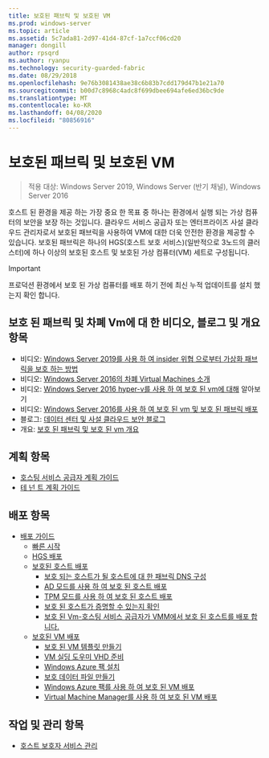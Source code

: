 ```yaml
---
title: 보호된 패브릭 및 보호된 VM
ms.prod: windows-server
ms.topic: article
ms.assetid: 5c7ada81-2d97-41d4-87cf-1a7ccf06cd20
manager: dongill
author: rpsqrd
ms.author: ryanpu
ms.technology: security-guarded-fabric
ms.date: 08/29/2018
ms.openlocfilehash: 9e76b3081438ae38c6b83b7cdd179d47b1e21a70
ms.sourcegitcommit: b00d7c8968c4adc8f699dbee694afe6ed36bc9de
ms.translationtype: MT
ms.contentlocale: ko-KR
ms.lasthandoff: 04/08/2020
ms.locfileid: "80856916"
---
```

# <a name="guarded-fabric-and-shielded-vms"></a>보호된 패브릭 및 보호된 VM

>적용 대상: Windows Server 2019, Windows Server (반기 채널), Windows Server 2016

호스트 된 환경을 제공 하는 가장 중요 한 목표 중 하나는 환경에서 실행 되는 가상 컴퓨터의 보안을 보장 하는 것입니다. 클라우드 서비스 공급자 또는 엔터프라이즈 사설 클라우드 관리자로서 보호된 패브릭을 사용하여 VM에 대한 더욱 안전한 환경을 제공할 수 있습니다. 보호된 패브릭은 하나의 HGS(호스트 보호 서비스)(일반적으로 3노드의 클러스터)에 하나 이상의 보호된 호스트 및 보호된 가상 컴퓨터(VM) 세트로 구성됩니다.

> [!IMPORTANT]
> 프로덕션 환경에서 보호 된 가상 컴퓨터를 배포 하기 전에 최신 누적 업데이트를 설치 했는지 확인 합니다.

## <a name="videos-blog-and-overview-topic-about-guarded-fabrics-and-shielded-vms"></a>보호 된 패브릭 및 차폐 Vm에 대 한 비디오, 블로그 및 개요 항목

- 비디오: [Windows Server 2019를 사용 하 여 insider 위협 으로부터 가상화 패브릭을 보호 하는 방법](https://myignite.techcommunity.microsoft.com/sessions/64690)
- 비디오: [Windows Server 2016의 차폐 Virtual Machines 소개](https://channel9.msdn.com/Shows/Mechanics/Introduction-to-Shielded-Virtual-Machines-in-Windows-Server-2016)
- 비디오: [Windows Server 2016 hyper-v를 사용 하 여 보호 된 vm에 대해](https://channel9.msdn.com/events/Ignite/2016/BRK3124) 알아보기
- 비디오: [Windows Server 2016를 사용 하 여 보호 된 vm 및 보호 된 패브릭 배포](https://mva.microsoft.com/training-courses/deploying-shielded-vms-and-a-guarded-fabric-with-windows-server-2016-17131?l=WFLef7vUD_4604300474)
- 블로그: [데이터 센터 및 사설 클라우드 보안 블로그](https://blogs.technet.microsoft.com/datacentersecurity/)
- 개요: [보호 된 패브릭 및 보호 된 vm 개요](Guarded-Fabric-and-Shielded-VMs.md)

## <a name="planning-topics"></a>계획 항목

- [호스팅 서비스 공급자 계획 가이드](guarded-fabric-planning-for-hosters.md)
- [테 넌 트 계획 가이드](guarded-fabric-shielded-vm-planning-for-tenants.md)

## <a name="deployment-topics"></a>배포 항목

- [배포 가이드](guarded-fabric-deploying-hgs-overview.md)
    - [빠른 시작](guarded-fabric-deployment-overview.md)
    - [HGS 배포](guarded-fabric-setting-up-the-host-guardian-service-hgs.md)
    - [보호된 호스트 배포](guarded-fabric-configure-hgs-with-authorized-hyper-v-hosts.md)
        - [보호 되는 호스트가 될 호스트에 대 한 패브릭 DNS 구성](guarded-fabric-configuring-fabric-dns.md)
        - [AD 모드를 사용 하 여 보호 된 호스트 배포](guarded-fabric-admin-trusted-attestation-creating-a-security-group.md)
        - [TPM 모드를 사용 하 여 보호 된 호스트 배포](guarded-fabric-tpm-trusted-attestation-capturing-hardware.md)
        - [보호 된 호스트가 증명할 수 있는지 확인](guarded-fabric-confirm-hosts-can-attest-successfully.md)
        - [보호 된 Vm-호스팅 서비스 공급자가 VMM에서 보호 된 호스트를 배포 합니다.](https://technet.microsoft.com/system-center-docs/vmm/scenario/guarded-hosts)
    - [보호된 VM 배포](guarded-fabric-configuration-scenarios-for-shielded-vms-overview.md)
        - [보호 된 VM 템플릿 만들기](guarded-fabric-create-a-shielded-vm-template.md)
        - [VM 실딩 도우미 VHD 준비](guarded-fabric-vm-shielding-helper-vhd.md)
        - [Windows Azure 팩 설치](guarded-fabric-hoster-sets-up-windows-azure-pack.md)
        - [보호 데이터 파일 만들기](guarded-fabric-tenant-creates-shielding-data.md)
        - [Windows Azure 팩를 사용 하 여 보호 된 VM 배포](guarded-fabric-shielded-vm-windows-azure-pack.md)
        - [Virtual Machine Manager를 사용 하 여 보호 된 VM 배포](guarded-fabric-tenant-deploys-shielded-vm-using-vmm.md)

## <a name="operations-and-management-topic"></a>작업 및 관리 항목

- [호스트 보호자 서비스 관리](guarded-fabric-manage-hgs.md)

